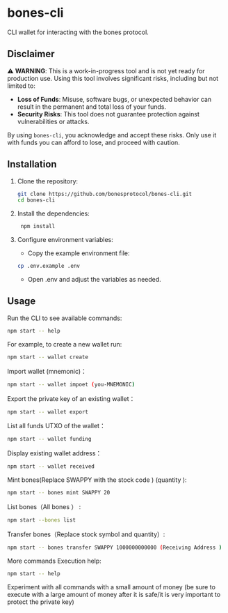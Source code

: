 # bones-cli

CLI wallet for interacting with the bones protocol. 

## Disclaimer

⚠️ **WARNING**: This is a work-in-progress tool and is not yet ready for production use. Using this tool involves significant risks, including but not limited to:

- **Loss of Funds**: Misuse, software bugs, or unexpected behavior can result in the permanent and total loss of your funds.
- **Security Risks**: This tool does not guarantee protection against vulnerabilities or attacks.

By using `bones-cli`, you acknowledge and accept these risks. Only use it with funds you can afford to lose, and proceed with caution.

## Installation

1. Clone the repository:
   ```bash
   git clone https://github.com/bonesprotocol/bones-cli.git
   cd bones-cli
   ```
   
2. Install the dependencies:
   ```bash
    npm install
    ```
   
3.	Configure environment variables:
    - Copy the example environment file:
    ```bash
    cp .env.example .env
    ```
    - Open .env and adjust the variables as needed.

## Usage

Run the CLI to see available commands:

```bash
npm start -- help
```

For example, to create a new wallet run:

```bash
npm start -- wallet create
```

Import wallet (mnemonic)：

```bash
npm start -- wallet impoet (you-MNEMONIC) 
```

Export the private key of an existing wallet：

```bash
npm start -- wallet export
```

List all funds UTXO of the wallet：

```bash
npm start -- wallet funding
```

Display existing wallet address：

```bash
npm start -- wallet received
```

Mint bones(Replace SWAPPY with the stock code )  (quantity ):

```bash
npm start -- bones mint SWAPPY 20
```

List bones（All bones ） :

```bash
npm start --bones list
```

Transfer bones（Replace stock symbol and quantity）:

```bash
npm start -- bones transfer SWAPPY 1000000000000 (Receiving Address )
```

More commands Execution help:

```bash
npm start -- help
```

Experiment with all commands with a small amount of money (be sure to execute with a large amount of money after it is safe/it is very important to protect the private key)


